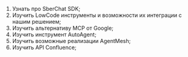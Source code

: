 1) Узнать про SberChat SDK;
2) Изучить LowCode инструменты и возможности их интеграции с нашим решением;
3) Изучить альтернативу MCP от Google;
4) Изучить инструмент AutoAgent;
5) Изучить возможные реализации AgentMesh;
6) Изучить API Confluence;
